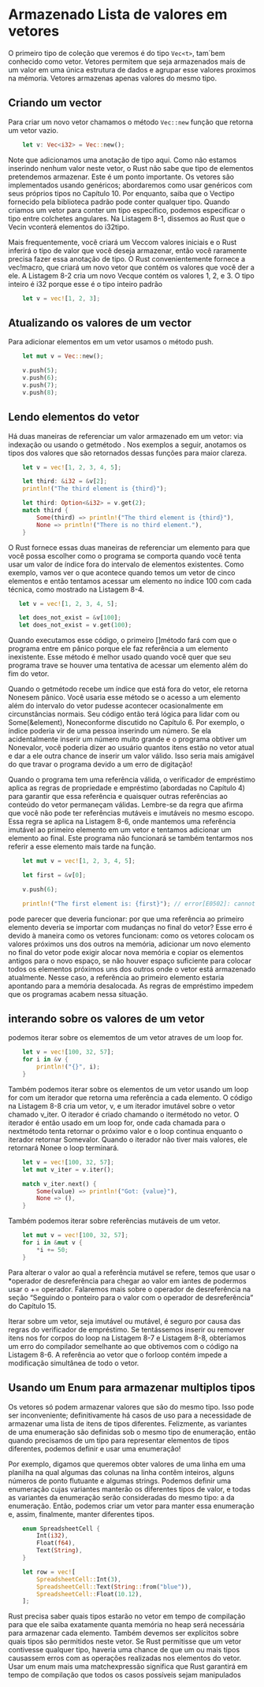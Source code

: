 # Armazenado Lista de valores em vetores 

O primeiro tipo de coleção que veremos é do tipo `Vec<t>`, tam´bem conhecido como vetor. Vetores permitem que seja armazenados mais de um valor em uma única estrutura de dados e agrupar esse valores proximos na mémoria. Vetores armazenas apenas valores do mesmo tipo.

## Criando um vector 

Para criar um novo vetor chamamos o método `Vec::new` função que retorna um vetor vazio. 

```rs 
    let v: Vec<i32> = Vec::new();
```

Note que adicionamos uma anotação de tipo aqui. Como não estamos inserindo nenhum valor neste vetor, o Rust não sabe que tipo de elementos pretendemos armazenar. Este é um ponto importante. Os vetores são implementados usando genéricos; abordaremos como usar genéricos com seus próprios tipos no Capítulo 10. Por enquanto, saiba que o Vec<T>tipo fornecido pela biblioteca padrão pode conter qualquer tipo. Quando criamos um vetor para conter um tipo específico, podemos especificar o tipo entre colchetes angulares. Na Listagem 8-1, dissemos ao Rust que o Vec<T>in vconterá elementos do i32tipo.

Mais frequentemente, você criará um Vec<T>com valores iniciais e o Rust inferirá o tipo de valor que você deseja armazenar, então você raramente precisa fazer essa anotação de tipo. O Rust convenientemente fornece a vec!macro, que criará um novo vetor que contém os valores que você der a ele. A Listagem 8-2 cria um novo Vec<i32>que contém os valores 1, 2, e 3. O tipo inteiro é i32 porque esse é o tipo inteiro padrão

```rs 
    let v = vec![1, 2, 3];

```

## Atualizando os valores de um vector 

Para adicionar elementos em um vetor usamos o método push.

```rs 
    let mut v = Vec::new();

    v.push(5);
    v.push(6);
    v.push(7);
    v.push(8);

```


## Lendo elementos do vetor

Há duas maneiras de referenciar um valor armazenado em um vetor: via indexação ou usando o getmétodo . Nos exemplos a seguir, anotamos os tipos dos valores que são retornados dessas funções para maior clareza.

```rs
    let v = vec![1, 2, 3, 4, 5];

    let third: &i32 = &v[2];
    println!("The third element is {third}");

    let third: Option<&i32> = v.get(2);
    match third {
        Some(third) => println!("The third element is {third}"),
        None => println!("There is no third element."),
    }

 ```

 O Rust fornece essas duas maneiras de referenciar um elemento para que você possa escolher como o programa se comporta quando você tenta usar um valor de índice fora do intervalo de elementos existentes. Como exemplo, vamos ver o que acontece quando temos um vetor de cinco elementos e então tentamos acessar um elemento no índice 100 com cada técnica, como mostrado na Listagem 8-4.

 ```rs 
    let v = vec![1, 2, 3, 4, 5];

    let does_not_exist = &v[100];
    let does_not_exist = v.get(100);

 ```

Quando executamos esse código, o primeiro []método fará com que o programa entre em pânico porque ele faz referência a um elemento inexistente. Esse método é melhor usado quando você quer que seu programa trave se houver uma tentativa de acessar um elemento além do fim do vetor.

Quando o getmétodo recebe um índice que está fora do vetor, ele retorna Nonesem pânico. Você usaria esse método se o acesso a um elemento além do intervalo do vetor pudesse acontecer ocasionalmente em circunstâncias normais. Seu código então terá lógica para lidar com ou Some(&element), Noneconforme discutido no Capítulo 6. Por exemplo, o índice poderia vir de uma pessoa inserindo um número. Se ela acidentalmente inserir um número muito grande e o programa obtiver um Nonevalor, você poderia dizer ao usuário quantos itens estão no vetor atual e dar a ele outra chance de inserir um valor válido. Isso seria mais amigável do que travar o programa devido a um erro de digitação!

Quando o programa tem uma referência válida, o verificador de empréstimo aplica as regras de propriedade e empréstimo (abordadas no Capítulo 4) para garantir que essa referência e quaisquer outras referências ao conteúdo do vetor permaneçam válidas. Lembre-se da regra que afirma que você não pode ter referências mutáveis ​​e imutáveis ​​no mesmo escopo. Essa regra se aplica na Listagem 8-6, onde mantemos uma referência imutável ao primeiro elemento em um vetor e tentamos adicionar um elemento ao final. Este programa não funcionará se também tentarmos nos referir a esse elemento mais tarde na função.

```rs 
    let mut v = vec![1, 2, 3, 4, 5];

    let first = &v[0];

    v.push(6);

    println!("The first element is: {first}"); // error[E0502]: cannot borrow `v` as mutable because it is also borrowed as immutable

```

pode parecer que deveria funcionar: por que uma referência ao primeiro elemento deveria se importar com mudanças no final do vetor? Esse erro é devido à maneira como os vetores funcionam: como os vetores colocam os valores próximos uns dos outros na memória, adicionar um novo elemento no final do vetor pode exigir alocar nova memória e copiar os elementos antigos para o novo espaço, se não houver espaço suficiente para colocar todos os elementos próximos uns dos outros onde o vetor está armazenado atualmente. Nesse caso, a referência ao primeiro elemento estaria apontando para a memória desalocada. As regras de empréstimo impedem que os programas acabem nessa situação.

## interando sobre os valores de um vetor 

podemos iterar sobre os elememtos de um  vetor atraves de um loop for.

```rs 
    let v = vec![100, 32, 57];
    for i in &v {
        println!("{}", i);
    }

```

Também podemos iterar sobre os elementos de um vetor usando um loop for com um iterador que retorna uma referência a cada elemento. O código na Listagem 8-8 cria um vetor, v, e um iterador imutável sobre o vetor chamado v_iter. O iterador é criado chamando o itermétodo no vetor. O iterador é então usado em um loop for, onde cada chamada para o nextmétodo tenta retornar o próximo valor e o loop continua enquanto o iterador retornar Somevalor. Quando o iterador não tiver mais valores, ele retornará Nonee o loop terminará.

```rs 
    let v = vec![100, 32, 57];
    let mut v_iter = v.iter();

    match v_iter.next() {
        Some(value) => println!("Got: {value}"),
        None => (),
    }

```

Também podemos iterar sobre referẽncias mutáveis de um vetor. 

```rs 
    let mut v = vec![100, 32, 57];
    for i in &mut v {
        *i += 50;
    }

```

Para alterar o valor ao qual a referência mutável se refere, temos que usar o *operador de desreferência para chegar ao valor em iantes de podermos usar o += operador. Falaremos mais sobre o operador de desreferência na seção “Seguindo o ponteiro para o valor com o operador de desreferência” do Capítulo 15.

Iterar sobre um vetor, seja imutável ou mutável, é seguro por causa das regras do verificador de empréstimo. Se tentássemos inserir ou remover itens nos for corpos do loop na Listagem 8-7 e Listagem 8-8, obteríamos um erro do compilador semelhante ao que obtivemos com o código na Listagem 8-6. A referência ao vetor que o forloop contém impede a modificação simultânea de todo o vetor.


## Usando um Enum para armazenar multiplos tipos

Os vetores só podem armazenar valores que são do mesmo tipo. Isso pode ser inconveniente; definitivamente há casos de uso para a necessidade de armazenar uma lista de itens de tipos diferentes. Felizmente, as variantes de uma enumeração são definidas sob o mesmo tipo de enumeração, então quando precisamos de um tipo para representar elementos de tipos diferentes, podemos definir e usar uma enumeração!

Por exemplo, digamos que queremos obter valores de uma linha em uma planilha na qual algumas das colunas na linha contêm inteiros, alguns números de ponto flutuante e algumas strings. Podemos definir uma enumeração cujas variantes manterão os diferentes tipos de valor, e todas as variantes da enumeração serão consideradas do mesmo tipo: a da enumeração. Então, podemos criar um vetor para manter essa enumeração e, assim, finalmente, manter diferentes tipos.

```rs
    enum SpreadsheetCell {
        Int(i32),
        Float(f64),
        Text(String),
    }

    let row = vec![
        SpreadsheetCell::Int(3),
        SpreadsheetCell::Text(String::from("blue")),
        SpreadsheetCell::Float(10.12),
    ];
```

Rust precisa saber quais tipos estarão no vetor em tempo de compilação para que ele saiba exatamente quanta memória no heap será necessária para armazenar cada elemento. Também devemos ser explícitos sobre quais tipos são permitidos neste vetor. Se Rust permitisse que um vetor contivesse qualquer tipo, haveria uma chance de que um ou mais tipos causassem erros com as operações realizadas nos elementos do vetor. Usar um enum mais uma matchexpressão significa que Rust garantirá em tempo de compilação que todos os casos possíveis sejam manipulados